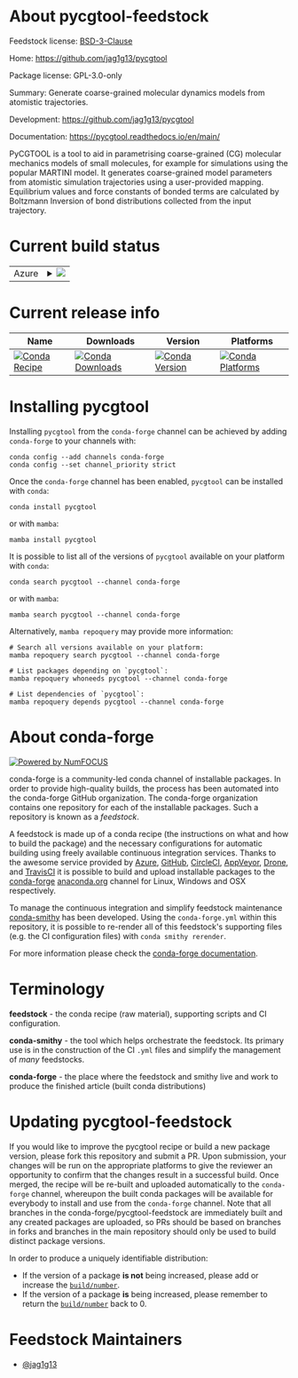 About pycgtool-feedstock
========================

Feedstock license: [BSD-3-Clause](https://github.com/conda-forge/pycgtool-feedstock/blob/main/LICENSE.txt)

Home: https://github.com/jag1g13/pycgtool

Package license: GPL-3.0-only

Summary: Generate coarse-grained molecular dynamics models from atomistic trajectories.

Development: https://github.com/jag1g13/pycgtool

Documentation: https://pycgtool.readthedocs.io/en/main/

PyCGTOOL is a tool to aid in parametrising coarse-grained (CG) molecular mechanics
models of small molecules, for example for simulations using the popular MARTINI model.
It generates coarse-grained model parameters from atomistic simulation trajectories
using a user-provided mapping. Equilibrium values and force constants of bonded terms
are calculated by Boltzmann Inversion of bond distributions collected from the input trajectory.


Current build status
====================


<table>
    
  <tr>
    <td>Azure</td>
    <td>
      <details>
        <summary>
          <a href="https://dev.azure.com/conda-forge/feedstock-builds/_build/latest?definitionId=13902&branchName=main">
            <img src="https://dev.azure.com/conda-forge/feedstock-builds/_apis/build/status/pycgtool-feedstock?branchName=main">
          </a>
        </summary>
        <table>
          <thead><tr><th>Variant</th><th>Status</th></tr></thead>
          <tbody><tr>
              <td>linux_64_python3.9.____cpython</td>
              <td>
                <a href="https://dev.azure.com/conda-forge/feedstock-builds/_build/latest?definitionId=13902&branchName=main">
                  <img src="https://dev.azure.com/conda-forge/feedstock-builds/_apis/build/status/pycgtool-feedstock?branchName=main&jobName=linux&configuration=linux%20linux_64_python3.9.____cpython" alt="variant">
                </a>
              </td>
            </tr><tr>
              <td>osx_64_python3.9.____cpython</td>
              <td>
                <a href="https://dev.azure.com/conda-forge/feedstock-builds/_build/latest?definitionId=13902&branchName=main">
                  <img src="https://dev.azure.com/conda-forge/feedstock-builds/_apis/build/status/pycgtool-feedstock?branchName=main&jobName=osx&configuration=osx%20osx_64_python3.9.____cpython" alt="variant">
                </a>
              </td>
            </tr><tr>
              <td>win_64_python3.9.____cpython</td>
              <td>
                <a href="https://dev.azure.com/conda-forge/feedstock-builds/_build/latest?definitionId=13902&branchName=main">
                  <img src="https://dev.azure.com/conda-forge/feedstock-builds/_apis/build/status/pycgtool-feedstock?branchName=main&jobName=win&configuration=win%20win_64_python3.9.____cpython" alt="variant">
                </a>
              </td>
            </tr>
          </tbody>
        </table>
      </details>
    </td>
  </tr>
</table>

Current release info
====================

| Name | Downloads | Version | Platforms |
| --- | --- | --- | --- |
| [![Conda Recipe](https://img.shields.io/badge/recipe-pycgtool-green.svg)](https://anaconda.org/conda-forge/pycgtool) | [![Conda Downloads](https://img.shields.io/conda/dn/conda-forge/pycgtool.svg)](https://anaconda.org/conda-forge/pycgtool) | [![Conda Version](https://img.shields.io/conda/vn/conda-forge/pycgtool.svg)](https://anaconda.org/conda-forge/pycgtool) | [![Conda Platforms](https://img.shields.io/conda/pn/conda-forge/pycgtool.svg)](https://anaconda.org/conda-forge/pycgtool) |

Installing pycgtool
===================

Installing `pycgtool` from the `conda-forge` channel can be achieved by adding `conda-forge` to your channels with:

```
conda config --add channels conda-forge
conda config --set channel_priority strict
```

Once the `conda-forge` channel has been enabled, `pycgtool` can be installed with `conda`:

```
conda install pycgtool
```

or with `mamba`:

```
mamba install pycgtool
```

It is possible to list all of the versions of `pycgtool` available on your platform with `conda`:

```
conda search pycgtool --channel conda-forge
```

or with `mamba`:

```
mamba search pycgtool --channel conda-forge
```

Alternatively, `mamba repoquery` may provide more information:

```
# Search all versions available on your platform:
mamba repoquery search pycgtool --channel conda-forge

# List packages depending on `pycgtool`:
mamba repoquery whoneeds pycgtool --channel conda-forge

# List dependencies of `pycgtool`:
mamba repoquery depends pycgtool --channel conda-forge
```


About conda-forge
=================

[![Powered by
NumFOCUS](https://img.shields.io/badge/powered%20by-NumFOCUS-orange.svg?style=flat&colorA=E1523D&colorB=007D8A)](https://numfocus.org)

conda-forge is a community-led conda channel of installable packages.
In order to provide high-quality builds, the process has been automated into the
conda-forge GitHub organization. The conda-forge organization contains one repository
for each of the installable packages. Such a repository is known as a *feedstock*.

A feedstock is made up of a conda recipe (the instructions on what and how to build
the package) and the necessary configurations for automatic building using freely
available continuous integration services. Thanks to the awesome service provided by
[Azure](https://azure.microsoft.com/en-us/services/devops/), [GitHub](https://github.com/),
[CircleCI](https://circleci.com/), [AppVeyor](https://www.appveyor.com/),
[Drone](https://cloud.drone.io/welcome), and [TravisCI](https://travis-ci.com/)
it is possible to build and upload installable packages to the
[conda-forge](https://anaconda.org/conda-forge) [anaconda.org](https://anaconda.org/)
channel for Linux, Windows and OSX respectively.

To manage the continuous integration and simplify feedstock maintenance
[conda-smithy](https://github.com/conda-forge/conda-smithy) has been developed.
Using the ``conda-forge.yml`` within this repository, it is possible to re-render all of
this feedstock's supporting files (e.g. the CI configuration files) with ``conda smithy rerender``.

For more information please check the [conda-forge documentation](https://conda-forge.org/docs/).

Terminology
===========

**feedstock** - the conda recipe (raw material), supporting scripts and CI configuration.

**conda-smithy** - the tool which helps orchestrate the feedstock.
                   Its primary use is in the construction of the CI ``.yml`` files
                   and simplify the management of *many* feedstocks.

**conda-forge** - the place where the feedstock and smithy live and work to
                  produce the finished article (built conda distributions)


Updating pycgtool-feedstock
===========================

If you would like to improve the pycgtool recipe or build a new
package version, please fork this repository and submit a PR. Upon submission,
your changes will be run on the appropriate platforms to give the reviewer an
opportunity to confirm that the changes result in a successful build. Once
merged, the recipe will be re-built and uploaded automatically to the
`conda-forge` channel, whereupon the built conda packages will be available for
everybody to install and use from the `conda-forge` channel.
Note that all branches in the conda-forge/pycgtool-feedstock are
immediately built and any created packages are uploaded, so PRs should be based
on branches in forks and branches in the main repository should only be used to
build distinct package versions.

In order to produce a uniquely identifiable distribution:
 * If the version of a package **is not** being increased, please add or increase
   the [``build/number``](https://docs.conda.io/projects/conda-build/en/latest/resources/define-metadata.html#build-number-and-string).
 * If the version of a package **is** being increased, please remember to return
   the [``build/number``](https://docs.conda.io/projects/conda-build/en/latest/resources/define-metadata.html#build-number-and-string)
   back to 0.

Feedstock Maintainers
=====================

* [@jag1g13](https://github.com/jag1g13/)

